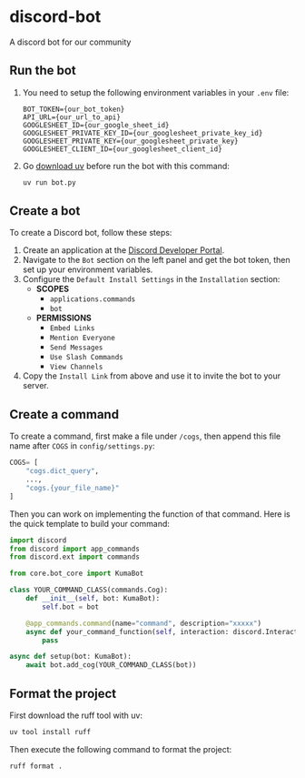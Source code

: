 # discord-bot
A discord bot for our community

## Run the bot
1. You need to setup the following environment variables in your `.env` file:
    ```properties
    BOT_TOKEN={our_bot_token}
    API_URL={our_url_to_api}
    GOOGLESHEET_ID={our_google_sheet_id}
    GOOGLESHEET_PRIVATE_KEY_ID={our_googlesheet_private_key_id}
    GOOGLESHEET_PRIVATE_KEY={our_googlesheet_private_key}
    GOOGLESHEET_CLIENT_ID={our_googlesheet_client_id}
    ```
2. Go [download uv](https://docs.astral.sh/uv/getting-started/installation/) before run the bot with this command:
    ```bash
    uv run bot.py
    ```

## Create a bot
To create a Discord bot, follow these steps:
1. Create an application at the [Discord Developer Portal](https://discord.com/developers/applications).
2. Navigate to the `Bot` section on the left panel and get the bot token, then set up your environment variables.
3. Configure the `Default Install Settings` in the `Installation` section:
    - **SCOPES**
        - `applications.commands`
        - `bot`
    - **PERMISSIONS**
        - `Embed Links`
        - `Mention Everyone`
        - `Send Messages`
        - `Use Slash Commands`
        - `View Channels`
4. Copy the `Install Link` from above and use it to invite the bot to your server.


## Create a command
To create a command, first make a file under `/cogs`, then append this file name after `COGS` in `config/settings.py`:
```python
COGS= [
    "cogs.dict_query",
    ...,
    "cogs.{your_file_name}"
]
```

Then you can work on implementing the function of that command. Here is the quick template to build your command:
```python
import discord
from discord import app_commands
from discord.ext import commands

from core.bot_core import KumaBot

class YOUR_COMMAND_CLASS(commands.Cog):
    def __init__(self, bot: KumaBot):
        self.bot = bot

    @app_commands.command(name="command", description="xxxxx")
    async def your_command_function(self, interaction: discord.Interaction):
        pass

async def setup(bot: KumaBot):
    await bot.add_cog(YOUR_COMMAND_CLASS(bot))

```

## Format the project
First download the ruff tool with uv:
```bash
uv tool install ruff
```
Then execute the following command to format the project:
```bash
ruff format .
```
